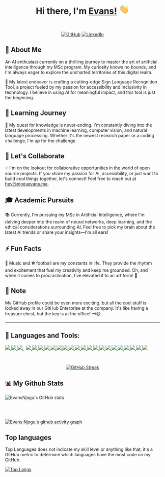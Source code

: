 <h1 align="center">Hi there, I'm <a href="https://njoguevans.me/" target="_blank">Evans!</a> <img
src="https://github.com/EvansNjogu/EvansNjogu/blob/master/Hi.gif" height="32" /></h1>
<br />

<p align="center">
  <a href="https://github.com/EvansNjogu">
    <picture>
      <source media="(prefers-color-scheme: dark)" srcset="https://cdn.simpleicons.org/github/white">
      <img alt="GitHub" title="GitHub" height="48" width="48" src="https://cdn.simpleicons.org/github"></picture></a>
  <a href="https://www.linkedin.com/in/evans-njogu/">
    <img alt="LinkedIn" title="LinkedIn" height="48" width="48" src="https://cdn.simpleicons.org/linkedin"></a>
</p>


## 🧠 About Me

An AI enthusiast currently on a thrilling journey to master the art of artificial intelligence through my MSc program. My curiosity knows no bounds, and I'm always eager to explore the uncharted territories of this digital realm.

🤖 My latest endeavor is crafting a cutting-edge Sign Language Recognition Tool, a project fueled by my passion for accessibility and inclusivity in technology. I believe in using AI for meaningful impact, and this tool is just the beginning.

## 🌱 Learning Journey

🚀 My quest for knowledge is never-ending. I'm constantly diving into the latest developments in machine learning, computer vision, and natural language processing. Whether it's the newest research paper or a coding challenge, I'm up for the challenge.

## 👯 Let's Collaborate

💡 I'm on the lookout for collaborative opportunities in the world of open source projects. If you share my passion for AI, accessibility, or just want to build cool things together, let's connect! Feel free to reach out at [hey@njoguevans.me](mailto:hey@njoguevans.me).

## 🎓 Academic Pursuits

📚 Currently, I'm pursuing my MSc in Artificial Intelligence, where I'm delving deeper into the realm of neural networks, deep learning, and the ethical considerations surrounding AI. Feel free to pick my brain about the latest AI trends or share your insights—I'm all ears!

## ⚡ Fun Facts

🎵 Music and ⚽ football are my constants in life. They provide the rhythm and excitement that fuel my creativity and keep me grounded. Oh, and when it comes to procrastination, I've elevated it to an art form! 🤣

## 📝 Note

My GitHub profile could be even more exciting, but all the cool stuff is locked away in our GitHub Enterprise at the company. It's like having a treasure chest, but the key is at the office! 🗝️😄

---

## 🚀 Languages and Tools:

<p align="left"> 
    <a href="https://www.tensorflow.org/" target="_blank"> <img src="https://img.icons8.com/color/48/000000/tensorflow.png"/> </a>
    <a href="https://www.python.org" target="_blank"> <img src="https://img.icons8.com/color/48/000000/python.png"/> </a> 
    <a style="padding-right:8px;" href="https://www.mysql.com/" target="_blank"> <img src="https://img.icons8.com/fluent/50/000000/mysql-logo.png"/> </a>
    <a href="https://cloud.google.com/" target="_blank"> <img src="https://img.icons8.com/color/48/000000/google-cloud-platform.png"/> </a>
    <a href="https://git-scm.com/" target="_blank"> <img src="https://img.icons8.com/color/48/000000/git.png"/> </a> 
    <a href="https://html.com/" target="_blank"> <img src="https://img.icons8.com/color/48/000000/html-5--v1.png"/> </a>   
    <a href="https://www.w3.org/Style/CSS/Overview.en.html" target="_blank"> <img src="https://img.icons8.com/color/48/000000/css3.png"/> </a> 
    <a href="https://www.jetbrains.com/pycharm/" target="_blank"> <img src="https://img.icons8.com/color/48/000000/pycharm.png"/> </a> 
    <a href="https://www.jetbrains.com/idea/" target="_blank"> <img src="https://img.icons8.com/color/48/000000/intellij-idea.png"/> </a>
    <a href="https://github.com/" target="_blank"> <img src="https://img.icons8.com/color-glass/48/000000/github.png"/> </a>
    <a href="https://opencv.org/" target="_blank"> <img src="https://img.icons8.com/color/48/000000/opencv.png"/> </a>
    <a href="https://www.javascript.com/" target="_blank"> <img src="https://img.icons8.com/color/48/000000/javascript.png"/> </a>
    <a href="https://www.java.com/en/" target="_blank"> <img src="https://img.icons8.com/color/48/000000/java-coffee-cup-logo--v1.png"/> </a>
    <a href="https://code.visualstudio.com/" target="_blank"> <img src="https://img.icons8.com/color/48/000000/visual-studio-code-2019.png"/> </a>
    <a href="https://www.php.net/" target="_blank"> <img src="https://img.icons8.com/officexs/40/000000/php-logo.png"/> </a>
    <a href="https://laravel.com/" target="_blank"> <img src="https://img.icons8.com/fluency/48/000000/laravel.png"/> </a>
    <a href="https://www.ansible.com/" target="_blank"> <img src="https://img.icons8.com/color/48/null/ansible.png"/> </a>
    <a href="https://www.docker.com/" target="_blank"> <img src="https://img.icons8.com/fluency/48/null/docker.png"/> </a>
    <a href="https://www.linux.com/" target="_blank"> <img src="https://img.icons8.com/color/48/null/linux--v1.png"/> </a>
    <a href="https://jupyter.org/" target="_blank"> <img src="https://img.icons8.com/fluency/48/null/jupyter.png"/> </a>
    <a href="https://www.jenkins.io/" target="_blank"> <img src="https://img.icons8.com/color/48/null/jenkins.png"/> </a>
    <a href="https://jira.atlassian.com/" target="_blank"> <img src="https://img.icons8.com/color/48/null/jira.png"/> </a>
    <a href="https://www.postgresql.org/" target="_blank"> <img src="https://img.icons8.com/color/48/postgreesql.png"/> </a>
    
  
</p>

<!-- [![React Badge](https://img.shields.io/badge/-React-61DBFB?style=for-the-badge&labelColor=black&logo=react&logoColor=61DBFB)](#)  [![Javascript Badge](https://img.shields.io/badge/-Javascript-F0DB4F?style=for-the-badge&labelColor=black&logo=javascript&logoColor=F0DB4F)](#) [![Typescript Badge](https://img.shields.io/badge/-Typescript-007acc?style=for-the-badge&labelColor=black&logo=typescript&logoColor=007acc)](#) [![Nodejs Badge](https://img.shields.io/badge/-Nodejs-3C873A?style=for-the-badge&labelColor=black&logo=node.js&logoColor=3C873A)](#) [![GraphQL Badge](https://img.shields.io/badge/-GraphQl-e535ab?style=for-the-badge&labelColor=black&logo=node.js&logoColor=e535ab)](#) -->
<br/>

<p align="center">
  <a href="https://git.io/streak-stats">
    <img src="https://streak-stats.demolab.com/?user=EvansNjogu&theme=graywhite" alt="GitHub Streak" />
  </a>
</p>

## 📊 My Github Stats

![EvansNjogu's GitHub stats](https://github-readme-stats.vercel.app/api?username=EvansNjogu&show_icons=true&theme=react)


<br/>
<br/>

[![Evans Njogu's github activity graph](https://github-readme-activity-graph.vercel.app/graph?username=EvansNjogu&theme=react-dark)](https://github.com/EvansNjogu/github-readme-activity-graph)


## Top languages
Top Languages does not indicate my skill level or anything like that; it's a GitHub metric to determine which languages have the most code on my GitHub.

[![Top Langs](https://github-readme-stats.vercel.app/api/top-langs/?username=EvansNjogu&hide=javascript,html&theme=react)](https://github.com/EvansNjogu/github-readme-stats)
